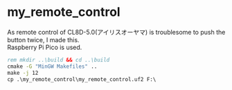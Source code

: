 # my_remote_control
  
As remote control of CL8D-5.0(アイリスオーヤマ) is troublesome to push the button twice, I made this.  
Raspberry Pi Pico is used.  
```cmd
rem mkdir ..\build && cd ..\build
cmake -G "MinGW Makefiles" ..
make -j 12
cp .\my_remote_control\my_remote_control.uf2 F:\
```